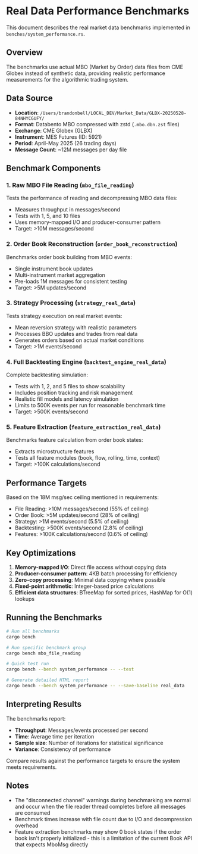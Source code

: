 # Real Data Performance Benchmarks

This document describes the real market data benchmarks implemented in `benches/system_performance.rs`.

## Overview

The benchmarks use actual MBO (Market by Order) data files from CME Globex instead of synthetic data, providing realistic performance measurements for the algorithmic trading system.

## Data Source

- **Location**: `/Users/brandonbell/LOCAL_DEV/Market_Data/GLBX-20250528-84NHYCGUFY/`
- **Format**: Databento MBO compressed with zstd (`.mbo.dbn.zst` files)
- **Exchange**: CME Globex (GLBX)
- **Instrument**: MES Futures (ID: 5921)
- **Period**: April-May 2025 (26 trading days)
- **Message Count**: ~12M messages per day file

## Benchmark Components

### 1. Raw MBO File Reading (`mbo_file_reading`)
Tests the performance of reading and decompressing MBO data files:
- Measures throughput in messages/second
- Tests with 1, 5, and 10 files
- Uses memory-mapped I/O and producer-consumer pattern
- Target: >10M messages/second

### 2. Order Book Reconstruction (`order_book_reconstruction`)
Benchmarks order book building from MBO events:
- Single instrument book updates
- Multi-instrument market aggregation
- Pre-loads 1M messages for consistent testing
- Target: >5M updates/second

### 3. Strategy Processing (`strategy_real_data`)
Tests strategy execution on real market events:
- Mean reversion strategy with realistic parameters
- Processes BBO updates and trades from real data
- Generates orders based on actual market conditions
- Target: >1M events/second

### 4. Full Backtesting Engine (`backtest_engine_real_data`)
Complete backtesting simulation:
- Tests with 1, 2, and 5 files to show scalability
- Includes position tracking and risk management
- Realistic fill models and latency simulation
- Limits to 500K events per run for reasonable benchmark time
- Target: >500K events/second

### 5. Feature Extraction (`feature_extraction_real_data`)
Benchmarks feature calculation from order book states:
- Extracts microstructure features
- Tests all feature modules (book, flow, rolling, time, context)
- Target: >100K calculations/second

## Performance Targets

Based on the 18M msg/sec ceiling mentioned in requirements:
- File Reading: >10M messages/second (55% of ceiling)
- Order Book: >5M updates/second (28% of ceiling)
- Strategy: >1M events/second (5.5% of ceiling)
- Backtesting: >500K events/second (2.8% of ceiling)
- Features: >100K calculations/second (0.6% of ceiling)

## Key Optimizations

1. **Memory-mapped I/O**: Direct file access without copying data
2. **Producer-consumer pattern**: 4KB batch processing for efficiency
3. **Zero-copy processing**: Minimal data copying where possible
4. **Fixed-point arithmetic**: Integer-based price calculations
5. **Efficient data structures**: BTreeMap for sorted prices, HashMap for O(1) lookups

## Running the Benchmarks

```bash
# Run all benchmarks
cargo bench

# Run specific benchmark group
cargo bench mbo_file_reading

# Quick test run
cargo bench --bench system_performance -- --test

# Generate detailed HTML report
cargo bench --bench system_performance -- --save-baseline real_data
```

## Interpreting Results

The benchmarks report:
- **Throughput**: Messages/events processed per second
- **Time**: Average time per iteration
- **Sample size**: Number of iterations for statistical significance
- **Variance**: Consistency of performance

Compare results against the performance targets to ensure the system meets requirements.

## Notes

- The "disconnected channel" warnings during benchmarking are normal and occur when the file reader thread completes before all messages are consumed
- Benchmark times increase with file count due to I/O and decompression overhead
- Feature extraction benchmarks may show 0 book states if the order book isn't properly initialized - this is a limitation of the current Book API that expects MboMsg directly